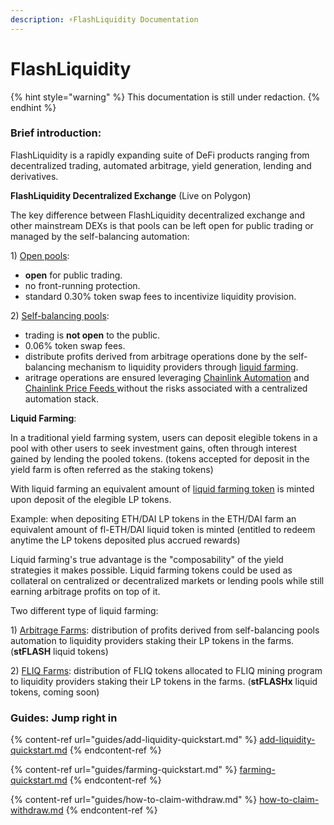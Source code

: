 ```yaml
---
description: ⚡FlashLiquidity Documentation
---
```


# FlashLiquidity

{% hint style="warning" %}
This documentation is still under redaction.
{% endhint %}

### Brief introduction:

FlashLiquidity is a rapidly expanding suite of DeFi products ranging from decentralized trading, automated arbitrage, yield generation, lending and derivatives.

**FlashLiquidity Decentralized Exchange** (Live on Polygon)

The key difference between FlashLiquidity decentralized exchange and other mainstream DEXs is that pools can be left open for public trading or managed by the self-balancing automation:

1\) [Open pools](ecosystem/open-pools.md):&#x20;

* **open** for public trading.
* no front-running protection.
* standard 0.30% token swap fees to incentivize liquidity provision.

2\) [Self-balancing pools](ecosystem/self-balancing-pools.md):&#x20;

* trading is **not open** to the public.
* 0.06% token swap fees.
* distribute profits derived from arbitrage operations done by the self-balancing mechanism to liquidity providers through [liquid farming](ecosystem/liquid-farming/).
* aritrage operations are ensured leveraging [Chainlink Automation](https://automation.chain.link) and [Chainlink Price Feeds ](https://data.chain.link/)without the risks associated with a centralized automation stack.

**Liquid Farming**:

In a traditional yield farming system, users can deposit elegible tokens in a pool with other users to seek investment gains, often through interest gained by lending the pooled tokens. (tokens accepted for deposit in the yield farm is often referred as the staking tokens)

With liquid farming an equivalent amount of [liquid farming token](ecosystem/liquid-farming/liquid-farming-tokens.md) is minted upon deposit of the elegible LP tokens.

Example: when depositing ETH/DAI LP tokens in the ETH/DAI farm an equivalent amount of fl-ETH/DAI liquid token is minted (entitled to redeem anytime the LP tokens deposited plus accrued rewards)&#x20;

Liquid farming's true advantage is the "composability" of the yield strategies it makes possible. Liquid farming tokens could be used as collateral on centralized or decentralized markets or lending pools while still earning arbitrage profits on top of it.

Two different type of liquid farming:

1\) [Arbitrage Farms](ecosystem/liquid-farming/arbitrage-farms.md): distribution of profits derived from self-balancing pools automation to liquidity providers staking their LP tokens in the farms. (**stFLASH** liquid tokens)

2\) [FLIQ Farms](ecosystem/liquid-farming/fliq-farms.md): distribution of FLIQ tokens allocated to FLIQ mining program to liquidity providers staking their LP tokens in the farms. (**stFLASHx** liquid tokens, coming soon)

### Guides: Jump right in

{% content-ref url="guides/add-liquidity-quickstart.md" %}
[add-liquidity-quickstart.md](guides/add-liquidity-quickstart.md)
{% endcontent-ref %}

{% content-ref url="guides/farming-quickstart.md" %}
[farming-quickstart.md](guides/farming-quickstart.md)
{% endcontent-ref %}

{% content-ref url="guides/how-to-claim-withdraw.md" %}
[how-to-claim-withdraw.md](guides/how-to-claim-withdraw.md)
{% endcontent-ref %}
